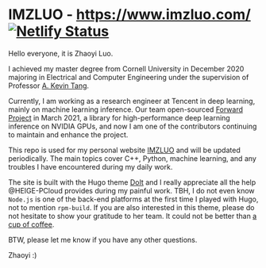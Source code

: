 # IMZLUO - https://www.imzluo.com/ [![Netlify Status](https://api.netlify.com/api/v1/badges/81c9ef12-92e4-408e-83f3-baea66db5f39/deploy-status)](https://app.netlify.com/sites/optimistic-fermat-10c9ae/deploys)

Hello everyone, it is Zhaoyi Luo.

I achieved my master degree from Cornell University in December 2020 majoring in Electrical and Computer Engineering under the supervision of Professor [A. Kevin Tang](https://www.ece.cornell.edu/faculty-directory/kevin-tang).

Currently, I am working as a research engineer at Tencent in deep learning, mainly on machine learning inference. Our team open-sourced [Forward Project](https://github.com/Tencent/Forward) in March 2021, a library for high-performance deep learning inference on NVIDIA GPUs, and now I am one of the contributors continuing to maintain and enhance the project.

This repo is used for my personal website [IMZLUO](https://www.imzluo.com/) and will be updated periodically. The main topics cover C++, Python, machine learning, and any troubles I have encountered during my daily work.

The site is built with the Hugo theme [DoIt](https://github.com/HEIGE-PCloud/DoIt) and I really appreciate all the help @HEIGE-PCloud provides during my painful work. TBH, I do not even know `Node.js` is one of the back-end platforms at the first time I played with Hugo, not to mention `rpm-build`. If you are also interested in this theme, please do not hesitate to show your gratitude to her team. It could not be better than [a cup of coffee](https://www.buymeacoffee.com/PCloud).

BTW, please let me know if you have any other questions.

Zhaoyi :)